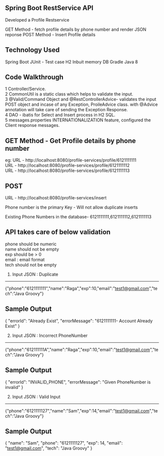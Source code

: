 Spring Boot RestService API
-----------------------------

Developed a Profile Restservice 

GET Method -  fetch profile details by phone number and render JSON reponse
POST Method - Insert Profile details 

Technology Used
----------------

 Spring Boot
 JUnit - Test case
 H2 Inbuit memory DB
 Gradle
 Java 8


Code Walkthrough
-----------------

1 Controller/Service.<br>
2 CommonUtil is a static class which helps to validate the input.<br>
3 @Valid/Command Object  and @RestControllerAdvice- validates the input POST object and incase of any Exception, ProileAdvice class.  with @Advice annotation will take care of sending the Exception Response.<br>
4 DAO - ibatis for Select and Insert process in H2 SQL.<br>
5 messages.properties INTERNATIONALIZATION feature, configured the Client response messages.<br>


GET Method   - Get Profile details by phone number
----------

eg: 
URL - http://localhost:8080/profile-services/profile/6121111111  
URL - http://localhost:8080/profile-services/profile/6121111112  
URL - http://localhost:8080/profile-services/profile/6121111113

POST
----

URL - http://localhost:8080/profile-services/insert

Phone number is the primary Key - Will not allow duplicate inserts

Existing Phone Numbers in the database- 6121111111,6121111112,6121111113 

API takes care of below validation 
------------------------------------

phone should be numeric <br>
name should not be empty <br>
exp should be > 0 <br>
email : email format <br>
tech should not be empty <br>


1) Input JSON :  Duplicate 
------------

{"phone":"6121111111","name":"Raga","exp":10,"email":"test1@gmail.com","tech":"Java Groovy"}


Sample Output
--------------

{
"errorId": "Already Exist",
"errorMessage": "6121111111- Account Already Exist"
}

2) Input JSON :  Incorrect PhoneNumber 
------------

{"phone":"612111111A","name":"Raga","exp":10,"email":"test1@gmail.com","tech":"Java Groovy"}


Sample Output
--------------
 
{
"errorId": "INVALID_PHONE",
"errorMessage": "Given PhoneNumber is invalid"
}

2) Input JSON :   Valid Input
------------

{"phone":"6121111127","name":"Sam","exp":14,"email":"test1@gmail.com","tech":"Java Groovy"}


Sample Output
--------------
 
{
"name": "Sam",
"phone": "6121111127",
"exp": 14,
"email": "test1@gmail.com",
"tech": "Java Groovy"
}
